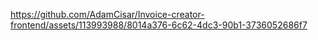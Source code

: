

https://github.com/AdamCisar/Invoice-creator-frontend/assets/113993988/8014a376-6c62-4dc3-90b1-3736052686f7

